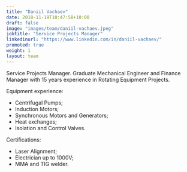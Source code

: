```yaml
---
title: "Daniil Vachaev"
date: 2018-11-19T10:47:58+10:00
draft: false
image: "images/team/daniil-vachaev.jpeg"
jobtitle: "Service Projects Manager"
linkedinurl: "https://www.linkedin.com/in/daniil-vachaev/"
promoted: true
weight: 1
layout: team
---
```


Service Projects Manager. Graduate Mechanical Engineer and Finance Manager with 15 years experience in Rotating Equipment Projects.

Equipment experience:
- Centrifugal Pumps;
- Induction Motors;
- Synchronous Motors and Generators;
- Heat exchanges;
- Isolation and Control Valves.

Certifications:
- Laser Alignment;
- Electrician up to 1000V;
- MMA and TIG welder.
